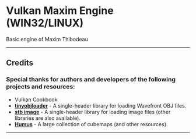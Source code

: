 


# Vulkan Maxim Engine (WIN32/LINUX)

Basic engine of Maxim Thibodeau

<hr>

## Credits
### Special thanks for authors and developers of the following projects and resources:
* Vulkan Cookbook
* [**tinyobjloader**](https://github.com/syoyo/tinyobjloader) - A single-header library for loading Wavefront OBJ files.
* [**stb image**](https://github.com/nothings/stb) - A single-header library for loading image files (other libraries are also available).
* [**Humus**](http://www.humus.name/index.php?page=Textures) - A large collection of cubemaps (and other resources).

<hr>